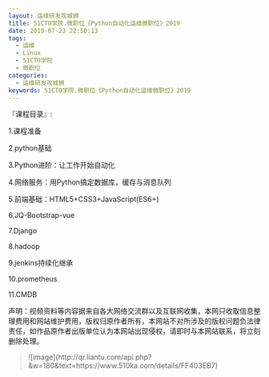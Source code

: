 ```yaml
---
layout: 运维研发攻城狮
title: 51CTO学院.微职位《Python自动化运维微职位》2019
date: 2019-07-23 22:50:13
tags:
  - 运维
  - Linux
  - 51CTO学院
  - 微职位
categories:
  - 运维研发攻城狮
keywords: 51CTO学院.微职位《Python自动化运维微职位》2019
---
```

『课程目录』:  

1.课程准备

2.python基础

3.Python进阶：让工作开始自动化

4.网络服务：用Python搞定数据库，缓存与消息队列

5.前端基础：HTML5+CSS3+JavaScript(ES6+)
<!-- more --> 
6.JQ-Bootstrap-vue

7.Django

8.hadoop

9.jenkins持续化继承

10.prometheus

11.CMDB

<div class="post-copyright">
    <div class="post-copyright__author">
      <span class="post-copyright-meta">声明：视频资料等内容据来自各大网络交流群以及互联网收集，本网只收取信息整理费用和网站维护费用，版权归原作者所有，本网站不对所涉及的版权问题负法律责任，如作品原作者出版单位认为本网站出现侵权，请即时与本网站联系，将立刻删除处理。 </span>
    </div>
</div>

<blockquote class="blockquote-center">
![image](http://qr.liantu.com/api.php?&w=180&text=https://www.510ka.com/details/FF403EB7)
</blockquote>

